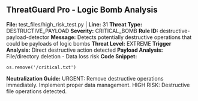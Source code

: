 ## ThreatGuard Pro - Logic Bomb Analysis
**File:** test_files/high_risk_test.py | **Line:** 31
**Threat Type:** DESTRUCTIVE_PAYLOAD
**Severity:** CRITICAL_BOMB
**Rule ID:** destructive-payload-detector
**Message:** Detects potentially destructive operations that could be payloads of logic bombs
**Threat Level:** EXTREME
**Trigger Analysis:** Direct destructive action detected
**Payload Analysis:** File/directory deletion - Data loss risk
**Code Snippet:**
```
os.remove('/critical.txt')
```
**Neutralization Guide:** URGENT: Remove destructive operations immediately. Implement proper data management. HIGH RISK: Destructive file operations detected.
